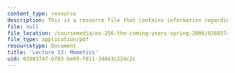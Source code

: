```yaml
---
content_type: resource
description: This is a resource file that contains information regarding lecture 13.
file: null
file_location: /coursemedia/es-256-the-coming-years-spring-2008/026037476f03be99f81134043c224c2c_MITES_256S08_Lec13.pdf
file_type: application/pdf
resourcetype: Document
title: 'Lecture 13: Memetics'
uid: 02603747-6f03-be99-f811-34043c224c2c
---
```

